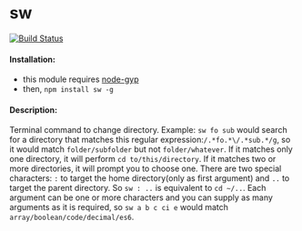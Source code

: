 
# sw

[![Build Status](https://travis-ci.org/komondor/sw.svg?branch=master)](https://travis-ci.org/komondor/sw)

#### Installation:

- this module requires [node-gyp](https://github.com/nodejs/node-gyp)
- then, `npm install sw -g`

#### Description:

Terminal command to change directory. Example: `sw fo sub` would search for a directory
that matches this regular expression:`/.*fo.*\/.*sub.*/g`, so it would match `folder/subfolder`
but not `folder/whatever`. If it matches only one directory, it will perform `cd to/this/directory`.
If it matches two or more directories, it will prompt you to choose one. There are two special characters:
`:` to target the home directory(only as first argument) and `..` to target the parent directory.
So `sw : ..` is equivalent to `cd ~/..`. Each argument can be one or more characters and you can supply as many
arguments as it is required, so `sw a b c ci e` would match `array/boolean/code/decimal/es6`.
